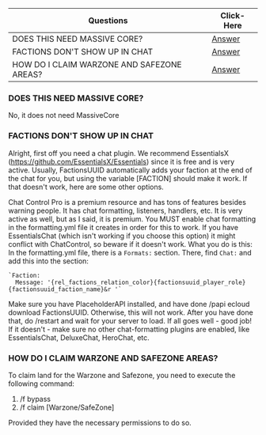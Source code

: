 |Questions| Click-Here|
---|---|
DOES THIS NEED MASSIVE CORE?| [Answer](https://github.com/drtshock/Factions/wiki/FAQ#does-this-need-mccore)|
FACTIONS DON'T SHOW UP IN CHAT| [Answer](https://github.com/drtshock/Factions/wiki/FAQ#my-faction-does-not-show-up-in-chat-what-can-i-do)
HOW DO I CLAIM WARZONE AND SAFEZONE AREAS?| [Answer](https://github.com/drtshock/Factions/wiki/FAQ#how-do-i-claim-the-warzone-and-safezone)

### DOES THIS NEED MASSIVE CORE?
No, it does not need MassiveCore
### FACTIONS DON'T SHOW UP IN CHAT
Alright, first off you need a chat plugin. We recommend EssentialsX (https://github.com/EssentialsX/Essentials) since it is free and is very active. Usually, FactionsUUID automatically adds your faction at the end of the chat for you, but using the variable [FACTION] should make it work. If that doesn't work, here are some other options.

Chat Control Pro is a premium resource and has tons of features besides warning people. It has chat formatting, listeners, handlers, etc. It is very active as well, but as I said, it is premium. You MUST enable chat formatting in the formatting.yml file it creates in order for this to work. If you have EssentialsChat (which isn't working if you choose this option) it might conflict with ChatControl, so beware if it doesn't work.
What you do is this: In the formatting.yml file, there is a `Formats:` section. There, find `Chat:` and add this into the section:

    `Faction:
      Message: '{rel_factions_relation_color}{factionsuuid_player_role}{factionsuuid_faction_name}&r '`

Make sure you have PlaceholderAPI installed, and have done /papi ecloud download FactionsUUID. Otherwise, this will not work. After you have done that, do /restart and wait for your server to load. If all goes well - good job! If it doesn't - make sure no other chat-formatting plugins are enabled, like EssentialsChat, DeluxeChat, HeroChat, etc.

### HOW DO I CLAIM WARZONE AND SAFEZONE AREAS?

To claim land for the Warzone and Safezone, you need to execute the following command:
1. /f bypass
2. /f claim <radius> [Warzone/SafeZone]

Provided they have the necessary permissions to do so.